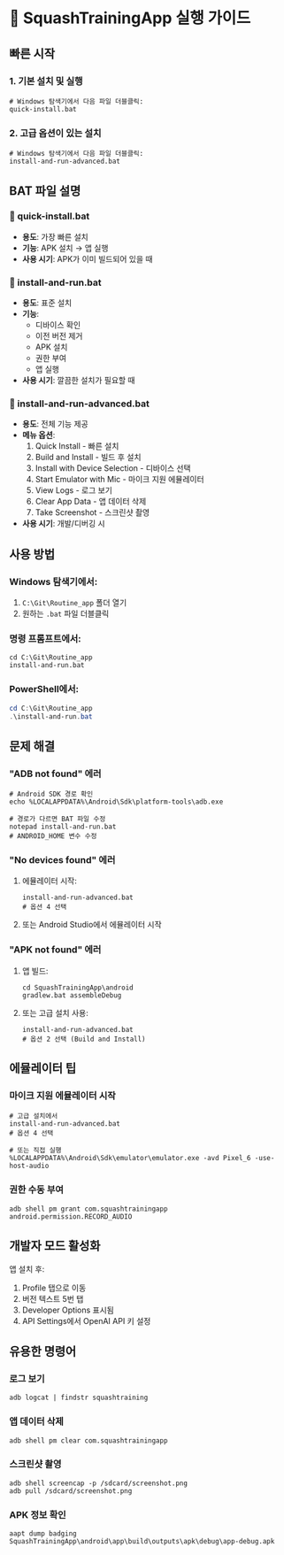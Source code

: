 # 🚀 SquashTrainingApp 실행 가이드

## 빠른 시작

### 1. 기본 설치 및 실행
```batch
# Windows 탐색기에서 다음 파일 더블클릭:
quick-install.bat
```

### 2. 고급 옵션이 있는 설치
```batch
# Windows 탐색기에서 다음 파일 더블클릭:
install-and-run-advanced.bat
```

## BAT 파일 설명

### 📌 quick-install.bat
- **용도**: 가장 빠른 설치
- **기능**: APK 설치 → 앱 실행
- **사용 시기**: APK가 이미 빌드되어 있을 때

### 📌 install-and-run.bat
- **용도**: 표준 설치
- **기능**: 
  - 디바이스 확인
  - 이전 버전 제거
  - APK 설치
  - 권한 부여
  - 앱 실행
- **사용 시기**: 깔끔한 설치가 필요할 때

### 📌 install-and-run-advanced.bat
- **용도**: 전체 기능 제공
- **메뉴 옵션**:
  1. Quick Install - 빠른 설치
  2. Build and Install - 빌드 후 설치
  3. Install with Device Selection - 디바이스 선택
  4. Start Emulator with Mic - 마이크 지원 에뮬레이터
  5. View Logs - 로그 보기
  6. Clear App Data - 앱 데이터 삭제
  7. Take Screenshot - 스크린샷 촬영
- **사용 시기**: 개발/디버깅 시

## 사용 방법

### Windows 탐색기에서:
1. `C:\Git\Routine_app` 폴더 열기
2. 원하는 `.bat` 파일 더블클릭

### 명령 프롬프트에서:
```batch
cd C:\Git\Routine_app
install-and-run.bat
```

### PowerShell에서:
```powershell
cd C:\Git\Routine_app
.\install-and-run.bat
```

## 문제 해결

### "ADB not found" 에러
```batch
# Android SDK 경로 확인
echo %LOCALAPPDATA%\Android\Sdk\platform-tools\adb.exe

# 경로가 다르면 BAT 파일 수정
notepad install-and-run.bat
# ANDROID_HOME 변수 수정
```

### "No devices found" 에러
1. 에뮬레이터 시작:
   ```batch
   install-and-run-advanced.bat
   # 옵션 4 선택
   ```

2. 또는 Android Studio에서 에뮬레이터 시작

### "APK not found" 에러
1. 앱 빌드:
   ```batch
   cd SquashTrainingApp\android
   gradlew.bat assembleDebug
   ```

2. 또는 고급 설치 사용:
   ```batch
   install-and-run-advanced.bat
   # 옵션 2 선택 (Build and Install)
   ```

## 에뮬레이터 팁

### 마이크 지원 에뮬레이터 시작
```batch
# 고급 설치에서
install-and-run-advanced.bat
# 옵션 4 선택

# 또는 직접 실행
%LOCALAPPDATA%\Android\Sdk\emulator\emulator.exe -avd Pixel_6 -use-host-audio
```

### 권한 수동 부여
```batch
adb shell pm grant com.squashtrainingapp android.permission.RECORD_AUDIO
```

## 개발자 모드 활성화

앱 설치 후:
1. Profile 탭으로 이동
2. 버전 텍스트 5번 탭
3. Developer Options 표시됨
4. API Settings에서 OpenAI API 키 설정

## 유용한 명령어

### 로그 보기
```batch
adb logcat | findstr squashtraining
```

### 앱 데이터 삭제
```batch
adb shell pm clear com.squashtrainingapp
```

### 스크린샷 촬영
```batch
adb shell screencap -p /sdcard/screenshot.png
adb pull /sdcard/screenshot.png
```

### APK 정보 확인
```batch
aapt dump badging SquashTrainingApp\android\app\build\outputs\apk\debug\app-debug.apk
```